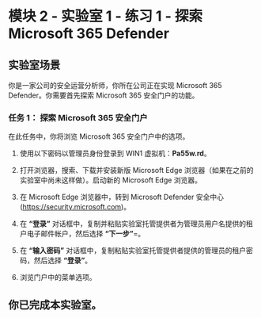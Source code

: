 ﻿# 模块 2 - 实验室 1 - 练习 1 - 探索 Microsoft 365 Defender 

## 实验室场景

你是一家公司的安全运营分析师，你所在公司正在实现 Microsoft 365 Defender。你需要首先探索 Microsoft 365 安全门户的功能。

### 任务 1： 探索 Microsoft 365 安全门户

在此任务中，你将浏览 Microsoft 365 安全门户中的选项。

1.  使用以下密码以管理员身份登录到 WIN1 虚拟机：**Pa55w.rd**。  

2.  打开浏览器，搜索、下载并安装新版 Microsoft Edge 浏览器（如果在之前的实验室中尚未这样做）。启动新的 Microsoft Edge 浏览器。

3.  在 Microsoft Edge 浏览器中，转到 Microsoft Defender 安全中心 (https://security.microsoft.com)。

4. 在 **“登录”** 对话框中，复制并粘贴实验室托管提供者为管理员用户名提供的租户电子邮件帐户，然后选择 **“下一步”**=。

5. 在 **“输入密码”** 对话框中，复制粘贴实验室托管提供者提供的管理员的租户密码，然后选择 **“登录”**。

6. 浏览门户中的菜单选项。

## 你已完成本实验室。